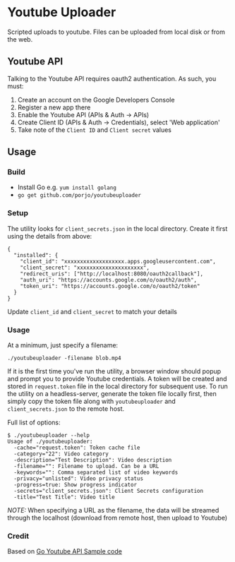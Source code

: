 # Youtube Uploader

Scripted uploads to youtube. Files can be uploaded from local disk or from the web.

## Youtube API

Talking to the Youtube API requires oauth2 authentication. As such, you must:

1. Create an account on the Google Developers Console
1. Register a new app there
1. Enable the Youtube API (APIs & Auth -> APIs)
1. Create Client ID (APIs & Auth -> Credentials), select 'Web application'
1. Take note of the `Client ID` and `Client secret` values

## Usage

### Build

- Install Go e.g. `yum install golang`
- `go get github.com/porjo/youtubeuploader`

### Setup

The utility looks for `client_secrets.json` in the local directory. Create it first using the details from above:

```
{
  "installed": {
    "client_id": "xxxxxxxxxxxxxxxxxxx.apps.googleusercontent.com",
    "client_secret": "xxxxxxxxxxxxxxxxxxxxx",
    "redirect_uris": ["http://localhost:8080/oauth2callback"],
    "auth_uri": "https://accounts.google.com/o/oauth2/auth",
    "token_uri": "https://accounts.google.com/o/oauth2/token"
  }
}
```

Update `client_id` and `client_secret` to match your details

### Usage

At a minimum, just specify a filename:

```
./youtubeuploader -filename blob.mp4
```

If it is the first time you've run the utility, a browser window should popup and prompt you to provide Youtube credentials. A token will be created and stored in `request.token` file in the local directory for subsequent use. To run the utility on a headless-server, generate the token file locally first, then simply copy the token file along with `youtubeuploader` and `client_secrets.json` to the remote host.

Full list of options:
```
$ ./youtubeuploader --help
Usage of ./youtubeuploader:
  -cache="request.token": Token cache file
  -category="22": Video category
  -description="Test Description": Video description
  -filename="": Filename to upload. Can be a URL
  -keywords="": Comma separated list of video keywords
  -privacy="unlisted": Video privacy status
  -progress=true: Show progress indicator
  -secrets="client_secrets.json": Client Secrets configuration
  -title="Test Title": Video title
```
*NOTE:* When specifying a URL as the filename, the data will be streamed through the localhost (download from remote host, then upload to Youtube)

### Credit

Based on [Go Youtube API Sample code](https://github.com/youtube/api-samples/tree/master/go)
